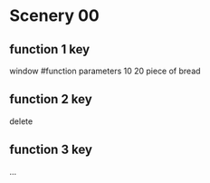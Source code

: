 # Scenery 00
## function 1 key
window
#function parameters
10
20
piece of bread
## function 2 key
delete
## function 3 key
...